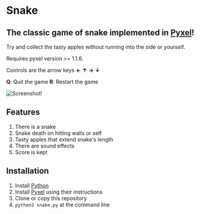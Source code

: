 # Snake #
## The classic game of snake implemented in [Pyxel](https://github.com/kitao/pyxel)! ##

Try and collect the tasty apples without running
into the side or yourself.

Requires pyxel version >= 1.1.6.

Controls are the arrow keys **←** **↑** **→** **↓**

**Q**: Quit the game
**R**: Restart the game

![Screenshot!](https://github.com/timbledum/snake/blob/master/snake.png)

## Features ##

1. There is a snake
2. Snake death on hitting walls or self
3. Tasty apples that extend snake's length
4. There are sound effects
5. Score is kept

## Installation ##

1. Install [Python](https://www.python.org)
2. Install [Pyxel](https://github.com/kitao/pyxel) using their instructions
3. Clone or copy this repository
4. `python3 snake.py` at the command line